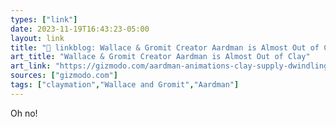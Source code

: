 ```yaml
---
types: ["link"]
date: 2023-11-19T16:43:23-05:00
layout: link
title: "🔗 linkblog: Wallace & Gromit Creator Aardman is Almost Out of Clay'"
art_title: "Wallace & Gromit Creator Aardman is Almost Out of Clay"
art_link: "https://gizmodo.com/aardman-animations-clay-supply-dwindling-1851034665"
sources: ["gizmodo.com"]
tags: ["claymation","Wallace and Gromit","Aardman"]
---
```

Oh no!

